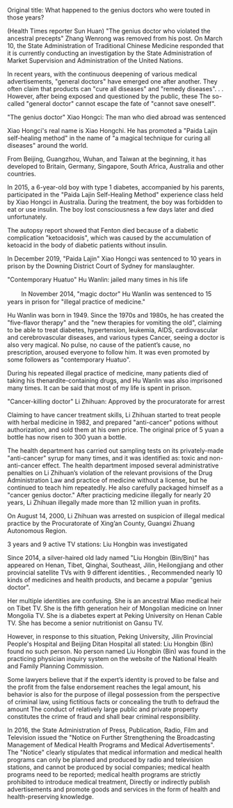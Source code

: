 Original title: What happened to the genius doctors who were touted in those years?

(Health Times reporter Sun Huan) "The genius doctor who violated the ancestral precepts" Zhang Wenrong was removed from his post.  On March 10, the State Administration of Traditional Chinese Medicine responded that it is currently conducting an investigation by the State Administration of Market Supervision and Administration of the United Nations.

In recent years, with the continuous deepening of various medical advertisements, "general doctors" have emerged one after another.  They often claim that products can "cure all diseases" and "remedy diseases". . .  However, after being exposed and questioned by the public, these The so-called "general doctor" cannot escape the fate of "cannot save oneself".

"The genius doctor" Xiao Hongci: The man who died abroad was sentenced

Xiao Hongci's real name is Xiao Hongchi.  He has promoted a "Paida Lajin self-healing method" in the name of "a magical technique for curing all diseases" around the world.

From Beijing, Guangzhou, Wuhan, and Taiwan at the beginning, it has developed to Britain, Germany, Singapore, South Africa, Australia and other countries.

In 2015, a 6-year-old boy with type 1 diabetes, accompanied by his parents, participated in the "Paida Lajin Self-Healing Method" experience class held by Xiao Hongci in Australia.  During the treatment, the boy was forbidden to eat or use insulin.  The boy lost consciousness a few days later and died unfortunately.

The autopsy report showed that Fenton died because of a diabetic complication "ketoacidosis", which was caused by the accumulation of ketoacid in the body of diabetic patients without insulin.

In December 2019, "Paida Lajin" Xiao Hongci was sentenced to 10 years in prison by the Downing District Court of Sydney for manslaughter.

"Contemporary Huatuo" Hu Wanlin: jailed many times in his life

　　 In November 2014, "magic doctor" Hu Wanlin was sentenced to 15 years in prison for "illegal practice of medicine."

Hu Wanlin was born in 1949.  Since the 1970s and 1980s, he has created the "five-flavor therapy" and the "new therapies for vomiting the old", claiming to be able to treat diabetes, hypertension, leukemia, AIDS, cardiovascular and cerebrovascular diseases, and various types Cancer, seeing a doctor is also very magical.  No pulse, no cause of the patient’s cause, no prescription, aroused everyone to follow him.  It was even promoted by some followers as "contemporary Huatuo".

During his repeated illegal practice of medicine, many patients died of taking his thenardite-containing drugs, and Hu Wanlin was also imprisoned many times.  It can be said that most of my life is spent in prison.

"Cancer-killing doctor" Li Zhihuan: Approved by the procuratorate for arrest

Claiming to have cancer treatment skills, Li Zhihuan started to treat people with herbal medicine in 1982, and prepared "anti-cancer" potions without authorization, and sold them at his own price.  The original price of 5 yuan a bottle has now risen to 300 yuan a bottle.

The health department has carried out sampling tests on its privately-made "anti-cancer" syrup for many times, and it was identified as: toxic and non-anti-cancer effect.  The health department imposed several administrative penalties on Li Zhihuan’s violation of the relevant provisions of the Drug Administration Law and practice of medicine without a license, but he continued to teach him repeatedly.  He also carefully packaged himself as a "cancer genius doctor."  After practicing medicine illegally for nearly 20 years, Li Zhihuan illegally made more than 12 million yuan in profits.

On August 14, 2000, Li Zhihuan was arrested on suspicion of illegal medical practice by the Procuratorate of Xing’an County, Guangxi Zhuang Autonomous Region.

3 years and 9 active TV stations: Liu Hongbin was investigated

Since 2014, a silver-haired old lady named "Liu Hongbin (Bin/Bin)" has appeared on Henan, Tibet, Qinghai, Southeast, Jilin, Heilongjiang and other provincial satellite TVs with 9 different identities.  , Recommended nearly 10 kinds of medicines and health products, and became a popular "genius doctor".

Her multiple identities are confusing.  She is an ancestral Miao medical heir on Tibet TV. She is the fifth generation heir of Mongolian medicine on Inner Mongolia TV. She is a diabetes expert at Peking University on Henan Cable TV. She has become a senior nutritionist on Gansu TV.

However, in response to this situation, Peking University, Jilin Provincial People's Hospital and Beijing Ditan Hospital all stated: Liu Hongbin (Bin) found no such person.  No person named Liu Hongbin (Bin) was found in the practicing physician inquiry system on the website of the National Health and Family Planning Commission.

Some lawyers believe that if the expert’s identity is proved to be false and the profit from the false endorsement reaches the legal amount, his behavior is also for the purpose of illegal possession from the perspective of criminal law, using fictitious facts or concealing the truth to defraud the amount The conduct of relatively large public and private property constitutes the crime of fraud and shall bear criminal responsibility.

In 2016, the State Administration of Press, Publication, Radio, Film and Television issued the "Notice on Further Strengthening the Broadcasting Management of Medical Health Programs and Medical Advertisements".  The "Notice" clearly stipulates that medical information and medical health programs can only be planned and produced by radio and television stations, and cannot be produced by social companies; medical health programs need to be reported; medical health programs are strictly prohibited to introduce medical treatment, Directly or indirectly publish advertisements and promote goods and services in the form of health and health-preserving knowledge.
